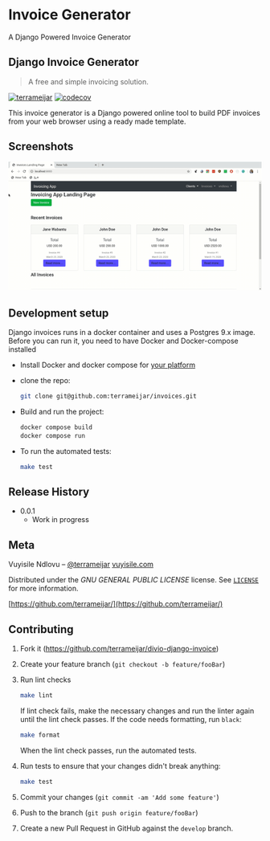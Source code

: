 # Invoice Generator

A Django Powered Invoice Generator

## Django Invoice Generator

> A free and simple invoicing solution.

[![terrameijar](https://circleci.com/gh/terrameijar/divio-django-invoice.svg?style=shield)](https://circleci.com/gh/terrameijar/divio-django-invoice)
[![codecov](https://codecov.io/gh/terrameijar/divio-django-invoice/branch/master/graph/badge.svg)](https://codecov.io/gh/terrameijar/divio-django-invoice)

This invoice generator is a Django powered online tool to build PDF invoices from your web browser using a ready made template.

## Screenshots

![Screencast](misc/django-invoices-screencast.gif)

## Development setup

Django invoices runs in a docker container and uses a Postgres 9.x image. Before you can run it, you need to have Docker and Docker-compose installed

+ Install Docker and docker compose for [your platform](https://docs.docker.com/compose/install/)
+ clone the repo:

    ```sh
    git clone git@github.com:terrameijar/invoices.git
    ```

+ Build and run the project:

    ```sh
    docker compose build
    docker compose run
    ```

+ To run the automated tests:

    ```sh
    make test
    ```

## Release History

+ 0.0.1
  + Work in progress

## Meta

Vuyisile Ndlovu – [@terrameijar](https://twitter.com/TerraMeijar)
[vuyisile.com](https://vuyisile.com)

Distributed under the *GNU GENERAL PUBLIC LICENSE* license. See [``LICENSE``](LICENSE) for more information.

[https://github.com/terrameijar/](https://github.com/terrameijar/)

## Contributing

1. Fork it (<https://github.com/terrameijar/divio-django-invoice>)
2. Create your feature branch (`git checkout -b feature/fooBar`)

3. Run lint checks

    ```sh
    make lint
    ```

    If lint check fails, make the necessary changes and run the linter again until the lint check passes. If the code needs formatting, run `black`:

    ```sh
    make format
    ```

    When the lint check passes, run the automated tests.

4. Run tests to ensure that your changes didn't break anything:

    ```sh
    make test
    ```

5. Commit your changes (`git commit -am 'Add some feature'`)
6. Push to the branch (`git push origin feature/fooBar`)
7. Create a new Pull Request in GitHub against the `develop` branch.
